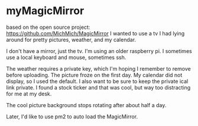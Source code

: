 # myMagicMirror
based on the open source project: https://github.com/MichMich/MagicMirror I wanted to use a tv I had lying around for pretty pictures, weather, and my calendar.

I don't have a mirror, just the tv. I'm using an older raspberry pi. I sometimes use a local keyboard and mouse, sometimes ssh.

The weather requires a private key, which I'm hoping I remember to remove before uploading. The picture froze on the first day. My calendar did not display, so I used the default. I also want to be sure to keep the private ical link private. I found a stock ticker and that was cool, but way too distracting for me at my desk.

The cool picture background stops rotating after about half a day. 

Later, I'd like to use pm2 to auto load the MagicMirror. 
